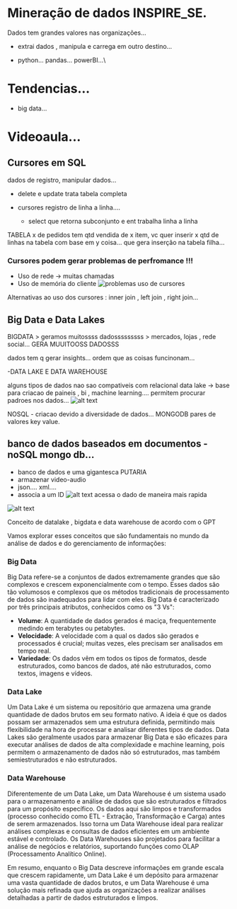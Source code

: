 # Mineração de dados INSPIRE_SE.

Dados tem grandes valores nas organizações...

- extrai dados , manipula e carrega em outro destino...

- python... pandas... powerBI...\

# Tendencias...

- big data...

# Videoaula...

## Cursores em SQL

dados de registro, manipular dados...

- delete e update trata tabela completa

- cursores registro de linha a linha....
  - select que retorna subconjunto e ent trabalha linha a linha

TABELA x de pedidos tem qtd vendida de x item, vc quer inserir x qtd de linhas na tabela com base em y coisa... que gera inserção na tabela filha...

### Cursores podem gerar problemas de perfromance !!!

- Uso de rede -> muitas chamadas
- Uso de memória do cliente
  ![problemas uso de cursores](image.png)

Alternativas ao uso dos cursores : inner join , left join , right join...

## Big Data e Data Lakes

BIGDATA > geramos muitossss dadosssssssss > mercados, lojas , rede social... GERA MUUITOOSS DADOSSS

dados tem q gerar insights... ordem que as coisas funcinonam...

-DATA LAKE E DATA WAREHOUSE

alguns tipos de dados nao sao compativeis com relacional
data lake -> base para criacao de paineis , bi , machine learning.... permitem procurar padroes nos dados...
![alt text](image-1.png)

NOSQL - criacao devido a diversidade de dados... MONGODB pares de valores
key value.

## banco de dados baseados em documentos - noSQL mongo db...

- banco de dados e uma gigantesca PUTARIA
- armazenar video-audio
- json.... xml....
- associa a um ID
  ![alt text](image-2.png)
  acessa o dado de maneira mais rapida

![alt text](image-3.png)

Conceito de datalake , bigdata e data warehouse de acordo com o GPT

Vamos explorar esses conceitos que são fundamentais no mundo da análise de dados e do gerenciamento de informações:

### Big Data

Big Data refere-se a conjuntos de dados extremamente grandes que são complexos e crescem exponencialmente com o tempo. Esses dados são tão volumosos e complexos que os métodos tradicionais de processamento de dados são inadequados para lidar com eles. Big Data é caracterizado por três principais atributos, conhecidos como os "3 Vs":

- **Volume**: A quantidade de dados gerados é maciça, frequentemente medindo em terabytes ou petabytes.
- **Velocidade**: A velocidade com a qual os dados são gerados e processados é crucial; muitas vezes, eles precisam ser analisados em tempo real.
- **Variedade**: Os dados vêm em todos os tipos de formatos, desde estruturados, como bancos de dados, até não estruturados, como textos, imagens e vídeos.

### Data Lake

Um Data Lake é um sistema ou repositório que armazena uma grande quantidade de dados brutos em seu formato nativo. A ideia é que os dados possam ser armazenados sem uma estrutura definida, permitindo mais flexibilidade na hora de processar e analisar diferentes tipos de dados. Data Lakes são geralmente usados para armazenar Big Data e são eficazes para executar análises de dados de alta complexidade e machine learning, pois permitem o armazenamento de dados não só estruturados, mas também semiestruturados e não estruturados.

### Data Warehouse

Diferentemente de um Data Lake, um Data Warehouse é um sistema usado para o armazenamento e análise de dados que são estruturados e filtrados para um propósito específico. Os dados aqui são limpos e transformados (processo conhecido como ETL - Extração, Transformação e Carga) antes de serem armazenados. Isso torna um Data Warehouse ideal para realizar análises complexas e consultas de dados eficientes em um ambiente estável e controlado. Os Data Warehouses são projetados para facilitar a análise de negócios e relatórios, suportando funções como OLAP (Processamento Analítico Online).

Em resumo, enquanto o Big Data descreve informações em grande escala que crescem rapidamente, um Data Lake é um depósito para armazenar uma vasta quantidade de dados brutos, e um Data Warehouse é uma solução mais refinada que ajuda as organizações a realizar análises detalhadas a partir de dados estruturados e limpos.
